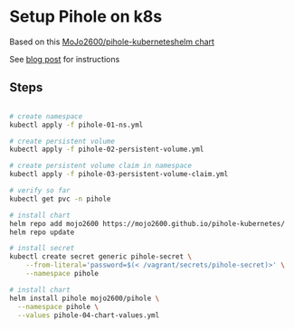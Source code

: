 # Setup Pihole on k8s

Based on this [MoJo2600/pihole-kuberneteshelm chart](https://github.com/MoJo2600/pihole-kubernetes)

See [blog post](https://greg.jeanmart.me/2020/04/13/self-host-pi-hole-on-kubernetes-and-block-ad/) for instructions


## Steps

```bash

# create namespace
kubectl apply -f pihole-01-ns.yml

# create persistent volume
kubectl apply -f pihole-02-persistent-volume.yml

# create persistent volume claim in namespace
kubectl apply -f pihole-03-persistent-volume-claim.yml

# verify so far
kubectl get pvc -n pihole

# install chart
helm repo add mojo2600 https://mojo2600.github.io/pihole-kubernetes/ 
helm repo update

# install secret
kubectl create secret generic pihole-secret \
    --from-literal='password=$(< /vagrant/secrets/pihole-secret)>' \
    --namespace pihole

# install chart
helm install pihole mojo2600/pihole \
  --namespace pihole \
  --values pihole-04-chart-values.yml

```